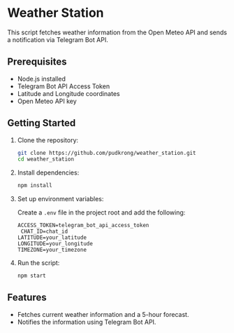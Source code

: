 # Weather Station

This script fetches weather information from the Open Meteo API and sends a notification via Telegram Bot API.

## Prerequisites

- Node.js installed
- Telegram Bot API Access Token
- Latitude and Longitude coordinates
- Open Meteo API key

## Getting Started

1. Clone the repository:

   ```bash
   git clone https://github.com/pudkrong/weather_station.git
   cd weather_station
   ```

2. Install dependencies:

   ```bash
   npm install
   ```

3. Set up environment variables:

   Create a `.env` file in the project root and add the following:

   ```env
   ACCESS_TOKEN=telegram_bot_api_access_token
	CHAT_ID=chat_id
   LATITUDE=your_latitude
   LONGITUDE=your_longitude
   TIMEZONE=your_timezone
   ```

4. Run the script:

   ```bash
   npm start
   ```

## Features

- Fetches current weather information and a 5-hour forecast.
- Notifies the information using Telegram Bot API.
